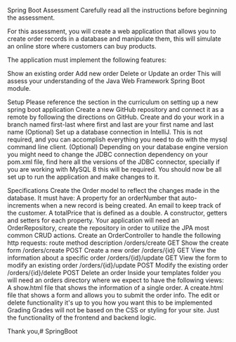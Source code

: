 Spring Boot Assessment
Carefully read all the instructions before beginning the assessment.

For this assessment, you will create a web application that allows you to create order records in a database and manipulate them, this will simulate an online store where customers can buy products.

The application must implement the following features:

Show an existing order
Add new order
Delete or Update an order
This will assess your understanding of the Java Web Framework Spring Boot module.

Setup
Please reference the section in the curriculum on setting up a new spring boot application
Create a new GitHub repository and connect it as a remote by following the directions on GitHub.
Create and do your work in a branch named first-last where first and last are your first name and last name
(Optional) Set up a database connection in IntelliJ. This is not required, and you can accomplish everything you need to do with the mysql command line client.
(Optional) Depending on your database engine version you might need to change the JDBC connection dependency on your pom.xml file, find here all the versions of the JDBC connector, specially if you are working with MySQL 8 this will be required.
You should now be all set up to run the application and make changes to it.

Specifications
Create the Order model to reflect the changes made in the database. It must have:
A property for an orderNumber that auto-increments when a new record is being created.
An email to keep track of the customer.
A totalPrice that is defined as a double.
A constructor, getters and setters for each property.
Your application will need an OrderRepository, create the repository in order to utilize the JPA most common CRUD actions.
Create an OrderController to handle the following http requests:
route	method	description
/orders/create	GET	Show the create form
/orders/create	POST	Create a new order
/orders/{id}	GET	View the information about a specific order
/orders/{id}/update	GET	View the form to modify an existing order
/orders/{id}/update	POST	Modify the existing order
/orders/{id}/delete	POST	Delete an order
Inside your templates folder you will need an orders directory where we expect to have the following views:
A show.html file that shows the information of a single order.
A create.html file that shows a form and allows you to submit the order info.
The edit or delete functionality it's up to you how you want this to be implemented
Grading
Grades will not be based on the CSS or styling for your site. Just the functionality of the frontend and backend logic.


Thank you,# SpringBoot
